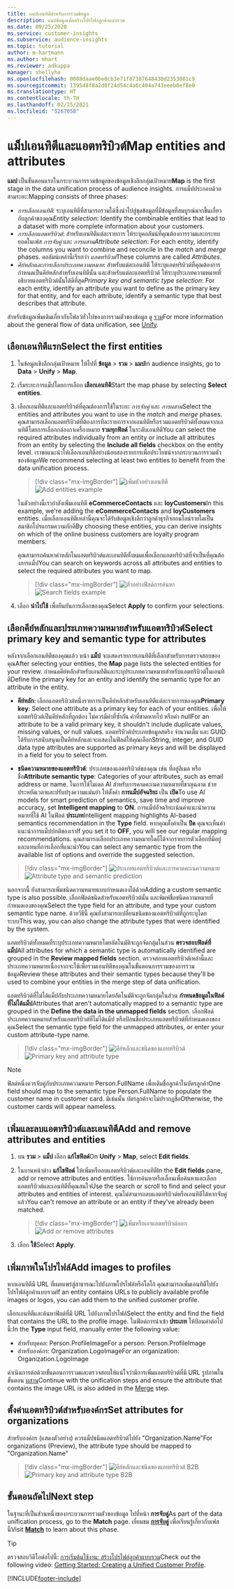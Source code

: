 ```yaml
---
title: แมปเอนทิตีสำหรับการรวมข้อมูล
description: แมปข้อมูลเพื่อสร้างโปรไฟล์ลูกค้าแบบรวม
ms.date: 09/25/2020
ms.service: customer-insights
ms.subservice: audience-insights
ms.topic: tutorial
author: m-hartmann
ms.author: mhart
ms.reviewer: adkuppa
manager: shellyha
ms.openlocfilehash: 0088daae0be0cb3e71f87387648430d2353081c9
ms.sourcegitcommit: 139548f8a2d0f24d54c4a6c404a743eeeb8ef8e0
ms.translationtype: HT
ms.contentlocale: th-TH
ms.lasthandoff: 02/15/2021
ms.locfileid: "5267058"
---
```

# <a name="map-entities-and-attributes"></a><span data-ttu-id="46d6c-103">แม็ปเอนทิตีและแอตทริบิวต์</span><span class="sxs-lookup"><span data-stu-id="46d6c-103">Map entities and attributes</span></span>

<span data-ttu-id="46d6c-104">**แมป** เป็นขั้นตอนแรกในกระบวนการรวมข้อมูลของข้อมูลเชิงลึกกลุ่มเป้าหมาย</span><span class="sxs-lookup"><span data-stu-id="46d6c-104">**Map** is the first stage in the data unification process of audience insights.</span></span> <span data-ttu-id="46d6c-105">การแม็ปประกอบด้วยสามระยะ:</span><span class="sxs-lookup"><span data-stu-id="46d6c-105">Mapping consists of three phases:</span></span>

- <span data-ttu-id="46d6c-106">*การเลือกเอนทิตี*: ระบุเอนทิตีที่สามารถรวมได้ซึ่งนำไปสู่ชุดข้อมูลที่มีข้อมูลที่สมบูรณ์มากขึ้นเกี่ยวกับลูกค้าของคุณ</span><span class="sxs-lookup"><span data-stu-id="46d6c-106">*Entity selection*: Identify the combinable entities that lead to a dataset with more complete information about your customers.</span></span>
- <span data-ttu-id="46d6c-107">*การเลือกแอตทริบิวต์*: สำหรับเอนทิตีแต่ละรายการ ให้ระบุคอลัมน์ที่คุณต้องการรวมและกระทบยอดในเฟส *การจับคู่* และ *การผสาน*</span><span class="sxs-lookup"><span data-stu-id="46d6c-107">*Attribute selection*: For each entity, identify the columns you want to combine and reconcile in the *match* and *merge* phases.</span></span> <span data-ttu-id="46d6c-108">คอลัมน์เหล่านี้เรียกว่า *แอตทริบิวต์*</span><span class="sxs-lookup"><span data-stu-id="46d6c-108">These columns are called *Attributes*.</span></span>
- <span data-ttu-id="46d6c-109">*คีย์หลักและการเลือกประเภทความหมาย*: สำหรับแต่ละเอนทิตี ให้ระบุแอตทริบิวต์ที่คุณต้องการกำหนดเป็นคีย์หลักสำหรับเอนทิตีนั้น และสำหรับแต่ละแอตทริบิวต์ ให้ระบุประเภทความหมายที่อธิบายแอตทริบิวต์นั้นได้ดีที่สุด</span><span class="sxs-lookup"><span data-stu-id="46d6c-109">*Primary key and semantic type selection*: For each entity, identify an attribute you want to define as the primary key for that entity, and for each attribute, identify a semantic type that best describes that attribute.</span></span>

<span data-ttu-id="46d6c-110">สำหรับข้อมูลเพิ่มเติมเกี่ยวกับโฟลว์ทั่วไปของการรวมตัวของข้อมูล ดู [รวม](data-unification.md)</span><span class="sxs-lookup"><span data-stu-id="46d6c-110">For more information about the general flow of data unification, see [Unify](data-unification.md).</span></span>

## <a name="select-the-first-entities"></a><span data-ttu-id="46d6c-111">เลือกเอนทิตีแรก</span><span class="sxs-lookup"><span data-stu-id="46d6c-111">Select the first entities</span></span>

1. <span data-ttu-id="46d6c-112">ในข้อมูลเชิงลึกกลุ่มเป้าหมาย ให้ไปที่ **ข้อมูล** > **รวม** > **แมป**</span><span class="sxs-lookup"><span data-stu-id="46d6c-112">In audience insights, go to **Data** > **Unify** > **Map**.</span></span>

2. <span data-ttu-id="46d6c-113">เริ่มระยะการแม็ปโดยการเลือก **เลือกเอนทิตี**</span><span class="sxs-lookup"><span data-stu-id="46d6c-113">Start the map phase by selecting **Select entities**.</span></span>

3. <span data-ttu-id="46d6c-114">เลือกเอนทิตีและแอตทริบิวต์ที่คุณต้องการใช้ในระยะ *การจับคู่* และ *การผสาน*</span><span class="sxs-lookup"><span data-stu-id="46d6c-114">Select the entities and attributes you want to use in the *match* and *merge* phases.</span></span> <span data-ttu-id="46d6c-115">คุณสามารถเลือกแอตทริบิวต์ที่ต้องการทีละรายการจากเอนทิตีหรือรวมแอตทริบิวต์ทั้งหมดจากเอนทิตีโดยการเลือกกล่องกาเครื่องหมาย **รวมทุกฟิลด์** ในระดับเอนทิตี</span><span class="sxs-lookup"><span data-stu-id="46d6c-115">You can select the required attributes individually from an entity or include all attributes from an entity by selecting the **Include all fields** checkbox on the entity level.</span></span> <span data-ttu-id="46d6c-116">เราขอแนะนำให้เลือกเอนทิตีอย่างน้อยสองรายการเพื่อประโยชน์จากกระบวนการรวมตัวของข้อมูล</span><span class="sxs-lookup"><span data-stu-id="46d6c-116">We recommend selecting at least two entities to benefit from the data unification process.</span></span>

   > [!div class="mx-imgBorder"]
   > <span data-ttu-id="46d6c-117">![เพิ่มตัวอย่างเอนทิตี](media/data-manager-configure-map-add-entities-example.png "เพิ่มตัวอย่างเอนทิตี")</span><span class="sxs-lookup"><span data-stu-id="46d6c-117">![Add entities example](media/data-manager-configure-map-add-entities-example.png "Add entities example")</span></span>

   <span data-ttu-id="46d6c-118">ในตัวอย่างนี้เรากำลังเพิ่มเอนทิตี **eCommerceContacts** และ **loyCustomers**</span><span class="sxs-lookup"><span data-stu-id="46d6c-118">In this example, we're adding the **eCommerceContacts** and **loyCustomers** entities.</span></span> <span data-ttu-id="46d6c-119">เมื่อเลือกเอนทิตีเหล่านี้คุณจะได้รับข้อมูลเชิงลึกว่าลูกค้าธุรกิจออนไลน์รายใดเป็นสมาชิกโปรแกรมความภักดี</span><span class="sxs-lookup"><span data-stu-id="46d6c-119">By choosing these entities, you can derive insights on which of the online business customers are loyalty program members.</span></span>
   
   <span data-ttu-id="46d6c-120">คุณสามารถค้นหาคำหลักในแอตทริบิวต์และเอนทิตีทั้งหมดเพื่อเลือกแอตทริบิวต์ที่จำเป็นที่คุณต้องการแม็ป</span><span class="sxs-lookup"><span data-stu-id="46d6c-120">You can search on keywords across all attributes and entities to select the required attributes you want to map.</span></span>
   
     > [!div class="mx-imgBorder"]
   > <span data-ttu-id="46d6c-121">![ตัวอย่างฟิลด์การค้นหา](media/data-manager-configure-map-search-fields-example.png "ตัวอย่างฟิลด์การค้นหา")</span><span class="sxs-lookup"><span data-stu-id="46d6c-121">![Search fields example](media/data-manager-configure-map-search-fields-example.png "Search fields example")</span></span>

4. <span data-ttu-id="46d6c-122">เลือก **นำไปใช้** เพื่อยืนยันการเลือกของคุณ</span><span class="sxs-lookup"><span data-stu-id="46d6c-122">Select **Apply** to confirm your selections.</span></span>

## <a name="select-primary-key-and-semantic-type-for-attributes"></a><span data-ttu-id="46d6c-123">เลือกคีย์หลักและประเภทความหมายสำหรับแอตทริบิวต์</span><span class="sxs-lookup"><span data-stu-id="46d6c-123">Select primary key and semantic type for attributes</span></span>

<span data-ttu-id="46d6c-124">หลังจากเลือกเอนทิตีของคุณแล้ว หน้า **แม็ป** จะแสดงรายการเอนทิตีที่เลือกสำหรับการตรวจสอบของคุณ</span><span class="sxs-lookup"><span data-stu-id="46d6c-124">After selecting your entities, the **Map** page lists the selected entities for your review.</span></span> <span data-ttu-id="46d6c-125">กำหนดคีย์หลักสำหรับเอนทิตีและระบุประเภทความหมายสำหรับแอตทริบิวต์ในเอนทิตี</span><span class="sxs-lookup"><span data-stu-id="46d6c-125">Define the primary key for an entity and identify the semantic type for an attribute in the entity.</span></span>

- <span data-ttu-id="46d6c-126">**คีย์หลัก**: เลือกแอตทริบิวต์หนึ่งรายการเป็นคีย์หลักสำหรับเอนทิตีแต่ละรายการของคุณ</span><span class="sxs-lookup"><span data-stu-id="46d6c-126">**Primary key**: Select one attribute as a primary key for each of your entities.</span></span> <span data-ttu-id="46d6c-127">เพื่อให้แอตทริบิวต์เป็นคีย์หลักที่ถูกต้อง ไม่ควรมีค่าที่ซ้ำกัน ค่าที่ขาดหายไป หรือค่า null</span><span class="sxs-lookup"><span data-stu-id="46d6c-127">For an attribute to be a valid primary key, it shouldn't include duplicate values, missing values, or null values.</span></span> <span data-ttu-id="46d6c-128">แอตทริบิวต์ประเภทข้อมูลสตริง จำนวนเต็ม และ GUID ได้รับการสนับสนุนเป็นคีย์หลักและจะแสดงในฟิลด์ให้คุณเลือก</span><span class="sxs-lookup"><span data-stu-id="46d6c-128">String, integer, and GUID data type attributes are supported as primary keys and will be displayed in a field for you to select from.</span></span>

- <span data-ttu-id="46d6c-129">**ชนิดความหมายของแอตทริบิวต์**: ประเภทของแอตทริบิวต์ของคุณ เช่น ที่อยู่อีเมล หรือชื่อ</span><span class="sxs-lookup"><span data-stu-id="46d6c-129">**Attribute semantic type**: Categories of your attributes, such as email address or name.</span></span> <span data-ttu-id="46d6c-130">ในการใช้โมเดล AI สำหรับการคาดคะเนความหมายที่ชาญฉลาด ช่วยประหยัดเวลาและปรับปรุงความแม่นยำ ให้ตั้งค่า **การแม็ปอัจฉริยะ** เป็น **เปิด**</span><span class="sxs-lookup"><span data-stu-id="46d6c-130">To use AI models for smart prediction of semantics, save time and improve accuracy, set **Intelligent mapping** to **ON**.</span></span> <span data-ttu-id="46d6c-131">การแม็ปอัจฉริยะเน้นคำแนะนำความหมายที่ใช้ AI ในฟิลด์ **ประเภท**</span><span class="sxs-lookup"><span data-stu-id="46d6c-131">Intelligent mapping highlights AI-based semantics recommendation in the **Type** field.</span></span> <span data-ttu-id="46d6c-132">หากคุณตั้งค่าเป็น **ปิด** คุณจะเห็นคำแนะนำการแม็ปปกติของเรา</span><span class="sxs-lookup"><span data-stu-id="46d6c-132">If you set it to **OFF**, you will see our regular mapping recommendations.</span></span> <span data-ttu-id="46d6c-133">คุณสามารถเลือกประเภทความหมายใดก็ได้จากรายการตัวเลือกที่มีอยู่และแทนที่การเลือกที่แนะนำ</span><span class="sxs-lookup"><span data-stu-id="46d6c-133">You can select any semantic type from the available list of options and override the suggested selection.</span></span>

> [!div class="mx-imgBorder"]
> <span data-ttu-id="46d6c-134">![ประเภทแอตทริบิวต์และการคาดคะเนความหมาย](media/data-manager-configure-map-add-attributes-semantic-prediction.png "ประเภทแอตทริบิวต์และการคาดคะเนความหมาย")</span><span class="sxs-lookup"><span data-stu-id="46d6c-134">![Attribute type and semantic prediction](media/data-manager-configure-map-add-attributes-semantic-prediction.png "Attribute type and semantic prediction")</span></span>

<span data-ttu-id="46d6c-135">นอกจากนี้ ยังสามารถเพิ่มชนิดความหมายแบบกำหนดเองได้ด้วย</span><span class="sxs-lookup"><span data-stu-id="46d6c-135">Adding a custom semantic type is also possible.</span></span> <span data-ttu-id="46d6c-136">เลือกฟิลด์ชนิดสำหรับแอตทริบิวต์นั้น และพิมพ์ชื่อชนิดความหมายที่กำหนดเองของคุณ</span><span class="sxs-lookup"><span data-stu-id="46d6c-136">Select the type field for an attribute, and type your custom semantic type name.</span></span> <span data-ttu-id="46d6c-137">ด้วยวิธีนี้ คุณยังสามารถเปลี่ยนชนิดของแอตทริบิวต์ที่ถูกระบุโดยระบบ</span><span class="sxs-lookup"><span data-stu-id="46d6c-137">This way, you can also change the attribute types that were identified by the system.</span></span>

<span data-ttu-id="46d6c-138">แอตทริบิวต์ทั้งหมดที่ระบุประเภทความหมายโดยอัตโนมัติจะถูกจัดกลุ่มในส่วน **ตรวจสอบฟิลด์ที่แม็ป**</span><span class="sxs-lookup"><span data-stu-id="46d6c-138">All attributes for which a semantic type is automatically identified are grouped in the **Review mapped fields** section.</span></span> <span data-ttu-id="46d6c-139">ตรวจสอบแอตทริบิวต์เหล่านี้และประเภทความหมายเนื่องจากจะใช้เพื่อรวมเอนทิตีของคุณในขั้นตอนการรวมของการรวมข้อมูล</span><span class="sxs-lookup"><span data-stu-id="46d6c-139">Review these attributes and their semantic types because they'll be used to combine your entities in the merge step of data unification.</span></span>

<span data-ttu-id="46d6c-140">แอตทริบิวต์ที่ไม่ได้แม็ปกับประเภทความหมายโดยอัตโนมัติจะถูกจัดกลุ่มในส่วน **กำหนดข้อมูลในฟิลด์ที่ไม่ได้แม็ป**</span><span class="sxs-lookup"><span data-stu-id="46d6c-140">Attributes that aren't automatically mapped to a semantic type are grouped in the **Define the data in the unmapped fields** section.</span></span> <span data-ttu-id="46d6c-141">เลือกฟิลด์ประเภทความหมายสำหรับแอตทริบิวต์ที่ไม่ได้แม็ป หรือป้อนชื่อประเภทแอตทริบิวต์ที่กำหนดเองของคุณ</span><span class="sxs-lookup"><span data-stu-id="46d6c-141">Select the semantic type field for the unmapped attributes, or enter your custom attribute-type name.</span></span>

> [!div class="mx-imgBorder"]
> <span data-ttu-id="46d6c-142">![คีย์หลักและชนิดของแอททริบิวต์](media/data-manager-configure-map-add-attributes.png "คีย์หลักและชนิดของแอททริบิวต์")</span><span class="sxs-lookup"><span data-stu-id="46d6c-142">![Primary key and attribute type](media/data-manager-configure-map-add-attributes.png "Primary key and attribute type")</span></span>

> [!NOTE]
> <span data-ttu-id="46d6c-143">ฟิลด์หนึ่งควรจับคู่กับประเภทความหมาย Person.FullName เพื่อเติมชื่อลูกค้าในบัตรลูกค้า</span><span class="sxs-lookup"><span data-stu-id="46d6c-143">One field should map to the semantic type Person.FullName to populate the customer name in customer card.</span></span> <span data-ttu-id="46d6c-144">มิเช่นนั้น บัตรลูกค้าจะไม่ปรากฏชื่อ</span><span class="sxs-lookup"><span data-stu-id="46d6c-144">Otherwise, the customer cards will appear nameless.</span></span> 

## <a name="add-and-remove-attributes-and-entities"></a><span data-ttu-id="46d6c-145">เพิ่มและลบแอตทริบิวต์และเอนทิตี</span><span class="sxs-lookup"><span data-stu-id="46d6c-145">Add and remove attributes and entities</span></span>

1. <span data-ttu-id="46d6c-146">บน **รวม** > **แม็ป** เลือก **แก้ไขฟิลด์**</span><span class="sxs-lookup"><span data-stu-id="46d6c-146">On **Unify** > **Map**, select **Edit fields**.</span></span>

2. <span data-ttu-id="46d6c-147">ในบานหน้าต่าง **แก้ไขฟิลด์** ให้เพิ่มหรือลบแอตทริบิวต์และเอนทิตี</span><span class="sxs-lookup"><span data-stu-id="46d6c-147">In the **Edit fields** pane, add or remove attributes and entities.</span></span> <span data-ttu-id="46d6c-148">ใช้การค้นหาหรือเลื่อนเพื่อค้นหาและเลือกแอตทริบิวต์และเอนทิตีที่คุณสนใจ</span><span class="sxs-lookup"><span data-stu-id="46d6c-148">Use the search or scroll to find and select your attributes and entities of interest.</span></span> <span data-ttu-id="46d6c-149">คุณไม่สามารถลบแอตทริบิวต์หรือเอนทิตีได้หากจับคู่แล้ว</span><span class="sxs-lookup"><span data-stu-id="46d6c-149">You can't remove an attribute or an entity if they've already been matched.</span></span>

   > [!div class="mx-imgBorder"]
   > <span data-ttu-id="46d6c-150">![เพิ่มหรือเอาแอตทริบิวต์ออก](media/configure-data-map-edit.png "เพิ่มหรือเอาแอตทริบิวต์ออก")</span><span class="sxs-lookup"><span data-stu-id="46d6c-150">![Add or remove attributes](media/configure-data-map-edit.png "Add or remove attributes")</span></span>

3. <span data-ttu-id="46d6c-151">เลือก **ใช้**</span><span class="sxs-lookup"><span data-stu-id="46d6c-151">Select **Apply**.</span></span>

## <a name="add-images-to-profiles"></a><span data-ttu-id="46d6c-152">เพิ่มภาพในโปรไฟล์</span><span class="sxs-lookup"><span data-stu-id="46d6c-152">Add images to profiles</span></span>

<span data-ttu-id="46d6c-153">หากเอนทิตีมี URL ที่เผยแพร่สู่สาธารณะไปยังภาพโปรไฟล์หรือโลโก้ คุณสามารถเพิ่มเอนทิตีไปยังโปรไฟล์ลูกค้าแบบรวม</span><span class="sxs-lookup"><span data-stu-id="46d6c-153">If an entity contains URLs to publicly available profile images or logos, you can add them to the unified customer profile.</span></span>

<span data-ttu-id="46d6c-154">เลือกเอนทิตีและค้นหาฟิลด์ที่มี URL ไปยังภาพโปรไฟล์</span><span class="sxs-lookup"><span data-stu-id="46d6c-154">Select the entity and find the field that contains the URL to the profile image.</span></span> <span data-ttu-id="46d6c-155">ในฟิลด์การนำเข้า **ประเภท** ให้ป้อนค่าต่อไปนี้:</span><span class="sxs-lookup"><span data-stu-id="46d6c-155">In the **Type** input field, manually enter the following value:</span></span> 
- <span data-ttu-id="46d6c-156">สำหรับบุคคล: Person.ProfileImage</span><span class="sxs-lookup"><span data-stu-id="46d6c-156">For a person: Person.ProfileImage</span></span>
- <span data-ttu-id="46d6c-157">สำหรับองค์กร: Organization.LogoImage</span><span class="sxs-lookup"><span data-stu-id="46d6c-157">For an organization: Organization.LogoImage</span></span>

<span data-ttu-id="46d6c-158">ดำเนินการต่อด้วยขั้นตอนการรวมและตรวจสอบให้แน่ใจว่ามีการเพิ่มแอตทริบิวต์ที่มี URL รูปภาพในขั้นตอน [ผสาน](merge-entities.md)</span><span class="sxs-lookup"><span data-stu-id="46d6c-158">Continue with the unification steps and ensure the attribute that contains the image URL is also added in the [Merge](merge-entities.md) step.</span></span>

## <a name="set-attributes-for-organizations"></a><span data-ttu-id="46d6c-159">ตั้งค่าแอตทริบิวต์สำหรับองค์กร</span><span class="sxs-lookup"><span data-stu-id="46d6c-159">Set attributes for organizations</span></span>

<span data-ttu-id="46d6c-160">สำหรับองค์กร (แสดงตัวอย่าง) ควรแม็ปชนิดแอตทริบิวต์ไปยัง "Organization.Name"</span><span class="sxs-lookup"><span data-stu-id="46d6c-160">For organizations (Preview), the attribute type should be mapped to "Organization.Name"</span></span>
> [!div class="mx-imgBorder"]
> <span data-ttu-id="46d6c-161">![คีย์หลักและชนิดของแอททริบิวต์ B2B](media/configure-data-map-edit-b2b.png "คีย์หลักและชนิดของแอททริบิวต์ B2B")</span><span class="sxs-lookup"><span data-stu-id="46d6c-161">![Primary key and attribute type B2B](media/configure-data-map-edit-b2b.png "Primary key and attribute type B2B")</span></span>

## <a name="next-step"></a><span data-ttu-id="46d6c-162">ขั้นตอนถัดไป</span><span class="sxs-lookup"><span data-stu-id="46d6c-162">Next step</span></span>

<span data-ttu-id="46d6c-163">ในฐานะที่เป็นส่วนหนึ่งของกระบวนการรวมตัวของข้อมูล ไปที่หน้า **การจับคู่**</span><span class="sxs-lookup"><span data-stu-id="46d6c-163">As part of the data unification process, go to the **Match** page.</span></span> <span data-ttu-id="46d6c-164">เยี่ยมชม [**การจับคู่**](match-entities.md) เพื่อเรียนรู้เกี่ยวกับเฟสนี้</span><span class="sxs-lookup"><span data-stu-id="46d6c-164">Visit [**Match**](match-entities.md) to learn about this phase.</span></span>

> [!TIP]
> <span data-ttu-id="46d6c-165">ตรวจสอบวิดีโอต่อไปนี้: [การเริ่มต้นใช้งาน: สร้างโปรไฟล์ลูกค้าแบบรวม](https://youtu.be/oBfGEhucAxs)</span><span class="sxs-lookup"><span data-stu-id="46d6c-165">Check out the following video: [Getting Started: Creating a Unified Customer Profile](https://youtu.be/oBfGEhucAxs).</span></span>


[!INCLUDE[footer-include](../includes/footer-banner.md)]